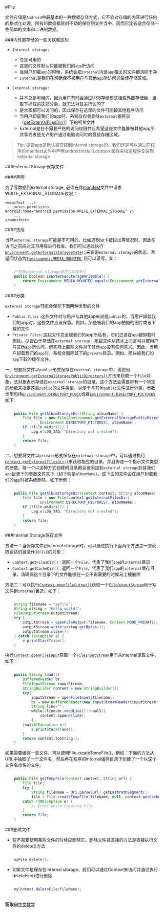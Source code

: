 #File

文件存储是`Android`中最基本的一种数据存储方式，它不会对存储的内容进行任何的格式化处理，所有的数据都原封不动的保存到文件当中，因而它比较适合存储一些简单的文本和二进制数据。

###内外部存储的一些关联和区别

- `Internal storage:`
	- 总是可用的
	- 这里的文件默认只能被我们的`app`所访问
	- 当用户卸载`app`的时候，系统会把`internal`内该`app`相关的文件都清除干净
	- `Internal`是我们在想确保不被用户与其他`app`所访问的最佳存储区域。

- `External storage:`
	- 并不总是可用的，因为用户有时会通过USB存储模式挂载外部存储器，当取下挂载的这部分后，就无法对其进行访问了
	- 是大家都可以访问的，因此保存在这里的文件可能被其他程序访问
	- 当用户卸载我们的app时，系统仅仅会删除`external`根目录（[getExternalFilesDir()](http://developer.android.com/reference/android/content/Context.html#getExternalFilesDir(java.lang.String))）下的相关文件
	- External是在不需要严格的访问权限并且希望这些文件能够被其他app所共享或者是允许用户通过电脑访问时的最佳存储区域。

>Tip: 尽管app是默认被安装到internal storage的，我们还是可以通过在程序的manifest文件中声明android:installLocation 属性来指定程序安装到external storage

###External Storage保存文件

####声明

为了写数据到external storage, 必须在你[manifest](https://github.com/zhouchaoyuan/ThePlanForMe/blob/master/M3-M4/W2/Manifest.md)文件中请求WRITE_EXTERNAL_STORAGE权限：

	<manifest ...>
    	<uses-permission android:name="android.permission.WRITE_EXTERNAL_STORAGE" />
	    ...
	</manifest>

####使用

当然`external storage`可能是不可用的，比如遇到`SD`卡被拔出等情况时。因此在访问之前应对其可用性进行检查。我们可以通过执行 [`Environment.getExternalStorageState()`](http://developer.android.com/reference/android/os/Environment.html#getExternalStorageState%28%29)来查询`external storage`的状态。若返回状态为[`Environment.MEDIA_MOUNTED`](http://developer.android.com/reference/android/os/Environment.html#MEDIA_MOUNTED), 则可以读写，如：

```java

	/*检查external storage是否可以读写*/
	public boolean isExternalStorageWritable() {
    	return Environment.MEDIA_MOUNTED.equals(Environment.getExternalStorageState());
	}

```
####分类

`external storage`可能会保存下面两种类型的文件

- `Public files` :这些文件对与用户与其他app来说是`public`的，当用户卸载我们的app时，这些文件应该保留。例如，那些被我们的app拍摄的图片或者下载的文件
- `Private files`: 这些文件完全被我们的app所私有，它们应该在`app`被卸载时删除。尽管由于存储在`external storage`，那些文件从技术上而言可以被用户与其他`app`所访问，但实际上那些文件对于其他`app`没有任何意义。因此，当用户卸载我们的`app`时，系统会删除其下的`private`目录。例如，那些被我们的`app`下载的缓存文件。

一、想要将文件以`public`形式保存在`external storage`中，请使用[`Environment.getExternalStoragePublicDirectory()`](http://developer.android.com/reference/android/os/Environment.html#getExternalStoragePublicDirectory%28java.lang.String%29)方法来获取一个`File`对象，该对象表示存储在`external storage`的目录。这个方法会需要带有一个特定的参数来指定这些`public`的文件类型，以便于与其他`public`文件进行分类。参数类型包括[`Environment.DIRECTORY_MUSIC`](http://developer.android.com/reference/android/os/Environment.html#DIRECTORY_MUSIC)或者[`Environment.DIRECTORY_PICTURES`](http://developer.android.com/reference/android/os/Environment.html#DIRECTORY_PICTURES). 如下:

```java

	public File getAlbumStorageDir(String albumName) {
    	File file = new File(Environment.getExternalStoragePublicDirectory(
    	        Environment.DIRECTORY_PICTURES), albumName);
    	if (!file.mkdirs()) {
    	    Log.e(LOG_TAG, "Directory not created");
    	}
    	return file;
	}

```

二、想要将文件以`private`形式保存在`external storage`中，可以通过执行[`Context.getExternalFilesDir()`](http://developer.android.com/reference/android/content/Context.html#getExternalFilesDir%28java.lang.String%29)来获取相应的目录，并且传递一个指示文件类型的参数。每一个以这种方式创建的目录都会被添加到`external storage`封装我们`app`目录下的参数文件夹下（如下则是`albumName`）。这下面的文件会在用户卸载我们的`app`时被系统删除。如下示例：

```java

	public File getAlbumStorageDir(Context context, String albumName) {
	    File file = new File(context.getExternalFilesDir(
	            Environment.DIRECTORY_PICTURES), albumName);
	    if (!file.mkdirs()) {
	        Log.e(LOG_TAG, "Directory not created");
	    }
	    return file;
	}

```

###Internal Storage保存文件

方法一：当保存文件到internal storage时，可以通过执行下面两个方法之一来获取合适的目录作为`FILE`的对象：

- `Context.getFilesDir()` : 返回一个`File`，代表了我们`app`的`internal`目录
- `Context.getCacheDir()` : 返回一个`File`，代表了我们`app`的`internal`缓存目录。请确保这个目录下的文件能够在一旦不再需要的时候马上被删除

方法二：可以执行[`Context.openFileOutput()`](http://developer.android.com/reference/android/content/Context.html#openFileOutput%28java.lang.String,%20int%29)获取一个[`FileOutputStream`](http://developer.android.com/reference/java/io/FileOutputStream.html)用于写文件到`internal`目录。如下：

```java

	String filename = "myfile";
	String string = "Hello world!";
	FileOutputStream outputStream;
	try {
  		outputStream = openFileOutput(filename, Context.MODE_PRIVATE);
  		outputStream.write(string.getBytes());
  		outputStream.close();
	} catch (Exception e) {
  		e.printStackTrace();
	}

```

执行[`Context.openFileInput`](http://developer.android.com/reference/android/content/Context.html#openFileInput%28java.lang.String%29)获取一个[`FileInputStream`](http://developer.android.com/reference/java/io/FileInputStream.html)用于从internal读取文件，如下：

```java

	public String load(){
		BufferedReader br;
		FileInputStream inputStream;
		StringBuilder content = new StringBuilder();
		try{
			inputStream = openFileInput(filename);
			br = new BufferedReader(new inputStreamReader(inputStream));
			String line="";
			while((line=br.readLine())!=null){
				content.append(line);
			}
		}catch(Exception e){
			e.printStackTrace();
		}
		return content.toString();
	}

```


如果需要缓存一些文件，可以使用File.createTempFile()。例如：下面的方法从URL中抽取了一个文件名，然后再在程序的internal缓存目录下创建了一个以这个文件名命名的文件。

```java

 	public File getTempFile(Context context, String url) {
		File file;
   		try {
			String fileName = Uri.parse(url).getLastPathSegment();
   		    file = File.createTempFile(fileName, null, context.getCacheDir());	
		catch (IOException e) {
       	 	// Error while creating file
    	}
    	return file;
	}

```

###删除文件

- 在不需要使用某些文件的时候应删除它。删除文件最直接的方法是直接执行文件的delete()方法

```java

	myFile.delete();

```

- 如果文件是保存在internal storage，我们可以通过Context来访问并通过执行deleteFile()进行删除

```java	

	myContext.deleteFile(fileName);

```


</br>**窃取自**[中文教学](http://hukai.me/android-training-course-in-chinese/basics/data-storage/files.html) 